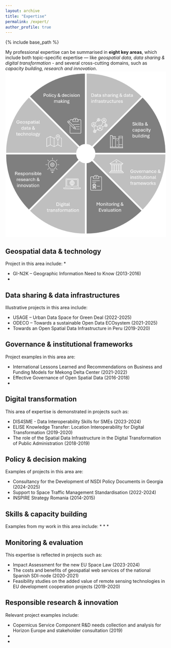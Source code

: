 ```yaml
---
layout: archive
title: "Expertise"
permalink: /expert/
author_profile: true
---
```


{% include base_path %}

My professional expertise can be summarised in **eight key areas**, which include both topic-specific expertise — like _geospatial data, data sharing & digital transformation_ - and several cross-cutting domains, such as _capacity building, research and innovation_.
<br/><img src='/images/expert4.png'>


## Geospatial data & technology

Project in this area include:
*
* GI-N2K – Geographic Information Need to Know (2013-2016)
*

## Data sharing & data infrastructures

Illustrative projects in this area include:
* USAGE – Urban Data Space for Green Deal (2022-2025)
* ODECO – Towards a sustainable Open Data ECOsystem (2021-2025)
* Towards an Open Spatial Data Infrastructure in Peru (2019-2020)

## Governance & institutional frameworks

Project examples in this area are:
* International Lessons Learned and Recommendations on Business and Funding Models for Mekong Delta Center (2021-2022)
* Effective Governance of Open Spatial Data (2016-2018)
* 

## Digital transformation

This area of expertise is demonstrated in projects such as:
* DIS4SME - Data Interoperability Skills for SMEs (2023-2024)
* ELISE Knowledge Transfer: Location Interoperability for Digital Transformation (2019-2020)
* The role of the Spatial Data Infrastructure in the Digital Transformation of Public Administration (2018-2019)

## Policy & decision making

Examples of projects in this area are:
* Consultancy for the Development of NSDI Policy Documents in Georgia (2024-2025)
* Support to Space Traffic Management Standardisation (2022-2024)
* INSPIRE Strategy Romania (2014-2015)

## Skills & capacity building

Examples from my work in this area include:
*
*
*

## Monitoring & evaluation

This expertise is reflected in projects such as:
* Impact Assessment for the new EU Space Law (2023-2024)
* The costs and benefits of geospatial web services of the national Spanish SDI-node (2020-2021)
* Feasibility studies on the added value of remote sensing technologies in EU development cooperation projects (2019-2020)

## Responsible research & innovation

Relevant project examples include:
* Copernicus Service Component R&D needs collection and analysis for Horizon Europe and stakeholder consultation (2019)
* 
*

